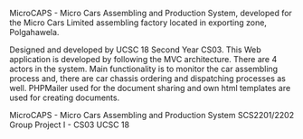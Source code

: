 MicroCAPS - Micro Cars Assembling and Production System, developed for the Micro Cars Limited assembling factory located in exporting zone, Polgahawela.

Designed and developed by UCSC 18 Second Year CS03. This Web application is developed by following the MVC architecture. There are 4 actors in the system. Main functionality is to monitor the car assembling process and, there are car chassis ordering and dispatching processes as well. PHPMailer used for the document sharing and own html templates are used for creating documents.

MicroCAPS - Micro Cars Assembling and Production System
SCS2201/2202 Group Project I - CS03 UCSC 18
